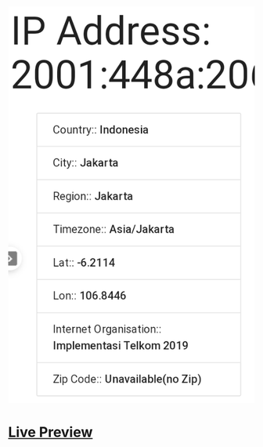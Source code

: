 ![Screenshot](https://github.com/Kallpolo/infokoneksiinternet/blob/main/demo.jpg)

# [Live Preview](https://kallpolo.github.io/infokoneksiinternet/)
